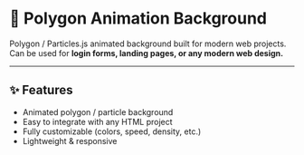 # 🌌 Polygon Animation Background

Polygon / Particles.js animated background built for modern web projects.  
Can be used for **login forms, landing pages, or any modern web design.**

---

## ✨ Features
- Animated polygon / particle background  
- Easy to integrate with any HTML project  
- Fully customizable (colors, speed, density, etc.)  
- Lightweight & responsive  
